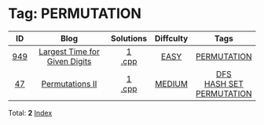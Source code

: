
# Tag: PERMUTATION
| ID | Blog | Solutions | Diffculty | Tags |
|:----:|:----:|:-------:|:----:|:----:|
| [949](https://leetcode.com/problems/largest-time-for-given-digits/) | [Largest Time for Given Digits](https://helloacm.com/algorithms-to-compute-the-largest-time-for-given-digits/) | [1](https://github.com/DoctorLai/ACM/tree/master/leetcode/949.%20Largest%20Time%20for%20Given%20Digits)<br/>[.cpp](https://github.com/DoctorLai/ACM/blob/master/leetcode/.cpp.md)<BR/> | [EASY](https://github.com/DoctorLai/ACM/blob/master/leetcode/EASY.md) | [PERMUTATION](https://github.com/DoctorLai/ACM/blob/master/leetcode/PERMUTATION.md)<BR/> |
| [47](https://leetcode.com/problems/permutations-ii/) | [Permutations II](https://helloacm.com/the-unique-permutations-algorithm-with-duplicate-elements/) | [1](https://github.com/DoctorLai/ACM/tree/master/leetcode/47.%20Permutations%20II)<br/>[.cpp](https://github.com/DoctorLai/ACM/blob/master/leetcode/.cpp.md)<BR/> | [MEDIUM](https://github.com/DoctorLai/ACM/blob/master/leetcode/MEDIUM.md) | [DFS](https://github.com/DoctorLai/ACM/blob/master/leetcode/DFS.md)<BR/>[HASH SET](https://github.com/DoctorLai/ACM/blob/master/leetcode/HASH%20SET.md)<BR/>[PERMUTATION](https://github.com/DoctorLai/ACM/blob/master/leetcode/PERMUTATION.md)<BR/> |

Total: **2**
[Index](https://github.com/DoctorLai/ACM/blob/master/leetcode/README.md)